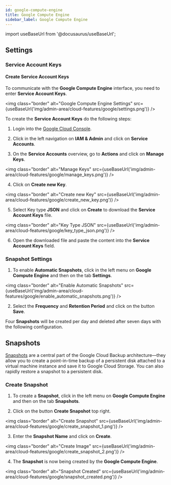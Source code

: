 ```yaml
---
id: google-compute-engine
title: Google Compute Engine
sidebar_label: Google Compute Engine
---
```


import useBaseUrl from '@docusaurus/useBaseUrl';


## Settings

### Service Account Keys

#### Create Service Account Keys

To communicate with the **Google Compute Engine** interface, you need to enter **Service Account Keys**.

<img class="border" alt="Google Compute Engine Settings" src={useBaseUrl('img/admin-area/cloud-features/google/settings.png')} />

To create the **Service Account Keys** do the following steps:

1. Login into the [Google Cloud Console](https://console.cloud.google.com/).

2. Click in the left navigation on **IAM & Admin** and click on **Service Accounts**.

3. On the **Service Accounts** overview, go to **Actions** and click on **Manage Keys**.

<img class="border" alt="Manage Keys" src={useBaseUrl('img/admin-area/cloud-features/google/manage_keys.png')} />

4. Click on **Create new Key**.

<img class="border" alt="Create new Key" src={useBaseUrl('img/admin-area/cloud-features/google/create_new_key.png')} />

5. Select Key type **JSON** and click on **Create** to download the **Service Account Keys** file.

<img class="border" alt="Key Type JSON" src={useBaseUrl('img/admin-area/cloud-features/google/key_type_json.png')} />

6. Open the downloaded file and paste the content into the **Service Account Keys** field.

### Snapshot Settings

1. To enable **Automatic Snapshots**, click in the left menu on **Google Compute Engine** and then on the tab **Settings**.

<img class="border" alt="Enable Automatic Snapshots" src={useBaseUrl('img/admin-area/cloud-features/google/enable_automatic_snapshots.png')} />

2. Select the **Frequency** and **Retention Period** and click on the button **Save**.

Four **Snapshots** will be created per day and deleted after seven days with the following configuration.

## Snapshots

[Snapshots](https://cloud.google.com/compute/docs/disks/create-snapshots) are a central part of the Google Cloud Backup architecture—they allow you to create a point-in-time backup 
of a persistent disk attached to a virtual machine instance and save it to Google Cloud Storage. 
You can also rapidly restore a snapshot to a persistent disk.

### Create Snapshot

1. To create a **Snapshot**, click in the left menu on **Google Compute Engine** and then on the tab **Snapshots**.

2. Click on the button **Create Snapshot** top right.

<img class="border" alt="Create Snapshot" src={useBaseUrl('img/admin-area/cloud-features/google/create_snapshot_1.png')} />

3. Enter the **Snapshot Name** and click on **Create**.

<img class="border" alt="Create Image" src={useBaseUrl('img/admin-area/cloud-features/google/create_snapshot_2.png')} />

4. The **Snapshot** is now being created by the **Google Compute Engine**.

<img class="border" alt="Snapshot Created" src={useBaseUrl('img/admin-area/cloud-features/google/snapshot_created.png')} />